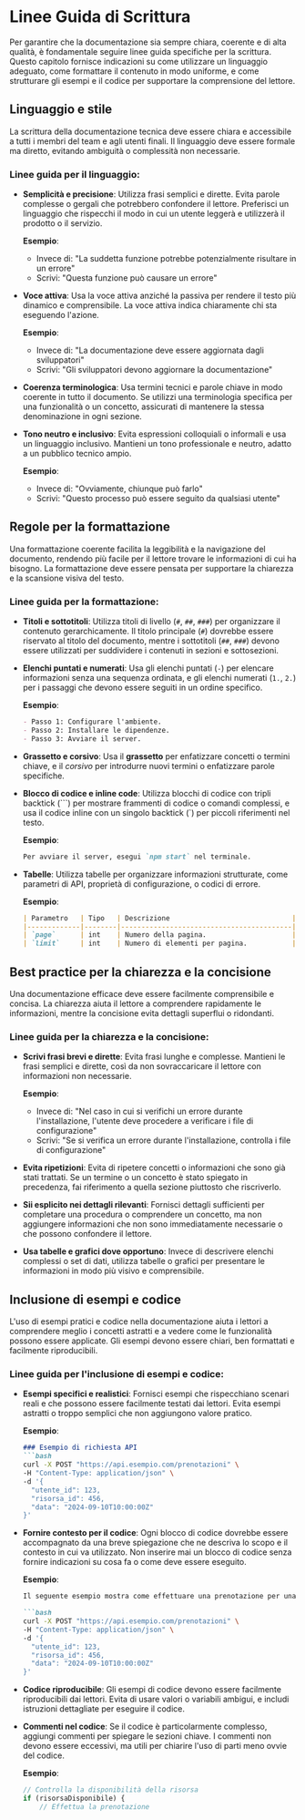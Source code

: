 # Linee Guida di Scrittura

Per garantire che la documentazione sia sempre chiara, coerente e di alta qualità, è fondamentale seguire linee guida specifiche per la scrittura. Questo capitolo fornisce indicazioni su come utilizzare un linguaggio adeguato, come formattare il contenuto in modo uniforme, e come strutturare gli esempi e il codice per supportare la comprensione del lettore.

## Linguaggio e stile

La scrittura della documentazione tecnica deve essere chiara e accessibile a tutti i membri del team e agli utenti finali. Il linguaggio deve essere formale ma diretto, evitando ambiguità o complessità non necessarie.

### Linee guida per il linguaggio:

- **Semplicità e precisione**: Utilizza frasi semplici e dirette. Evita parole complesse o gergali che potrebbero confondere il lettore. Preferisci un linguaggio che rispecchi il modo in cui un utente leggerà e utilizzerà il prodotto o il servizio.

  **Esempio**:

  - Invece di: "La suddetta funzione potrebbe potenzialmente risultare in un errore"
  - Scrivi: "Questa funzione può causare un errore"
- **Voce attiva**: Usa la voce attiva anziché la passiva per rendere il testo più dinamico e comprensibile. La voce attiva indica chiaramente chi sta eseguendo l'azione.

  **Esempio**:

  - Invece di: "La documentazione deve essere aggiornata dagli sviluppatori"
  - Scrivi: "Gli sviluppatori devono aggiornare la documentazione"
- **Coerenza terminologica**: Usa termini tecnici e parole chiave in modo coerente in tutto il documento. Se utilizzi una terminologia specifica per una funzionalità o un concetto, assicurati di mantenere la stessa denominazione in ogni sezione.
- **Tono neutro e inclusivo**: Evita espressioni colloquiali o informali e usa un linguaggio inclusivo. Mantieni un tono professionale e neutro, adatto a un pubblico tecnico ampio.

  **Esempio**:

  - Invece di: "Ovviamente, chiunque può farlo"
  - Scrivi: "Questo processo può essere seguito da qualsiasi utente"

## Regole per la formattazione

Una formattazione coerente facilita la leggibilità e la navigazione del documento, rendendo più facile per il lettore trovare le informazioni di cui ha bisogno. La formattazione deve essere pensata per supportare la chiarezza e la scansione visiva del testo.

### Linee guida per la formattazione:

- **Titoli e sottotitoli**: Utilizza titoli di livello (`#`, `##`, `###`) per organizzare il contenuto gerarchicamente. Il titolo principale (`#`) dovrebbe essere riservato al titolo del documento, mentre i sottotitoli (`##`, `###`) devono essere utilizzati per suddividere i contenuti in sezioni e sottosezioni.
- **Elenchi puntati e numerati**: Usa gli elenchi puntati (`-`) per elencare informazioni senza una sequenza ordinata, e gli elenchi numerati (`1.`, `2.`) per i passaggi che devono essere seguiti in un ordine specifico.

  **Esempio**:

  ```markdown
  - Passo 1: Configurare l'ambiente.
  - Passo 2: Installare le dipendenze.
  - Passo 3: Avviare il server.
  ```
- **Grassetto e corsivo**: Usa il **grassetto** per enfatizzare concetti o termini chiave, e il *corsivo* per introdurre nuovi termini o enfatizzare parole specifiche.
- **Blocco di codice e inline code**: Utilizza blocchi di codice con tripli backtick (\`\`\`) per mostrare frammenti di codice o comandi complessi, e usa il codice inline con un singolo backtick (\`) per piccoli riferimenti nel testo.

  **Esempio**:

  ```markdown
  Per avviare il server, esegui `npm start` nel terminale.
  ```
- **Tabelle**: Utilizza tabelle per organizzare informazioni strutturate, come parametri di API, proprietà di configurazione, o codici di errore.

  **Esempio**:

  ```markdown
  | Parametro   | Tipo   | Descrizione                              |
  |-------------|--------|------------------------------------------|
  | `page`      | int    | Numero della pagina.                     |
  | `limit`     | int    | Numero di elementi per pagina.           |
  ```

## Best practice per la chiarezza e la concisione

Una documentazione efficace deve essere facilmente comprensibile e concisa. La chiarezza aiuta il lettore a comprendere rapidamente le informazioni, mentre la concisione evita dettagli superflui o ridondanti.

### Linee guida per la chiarezza e la concisione:

- **Scrivi frasi brevi e dirette**: Evita frasi lunghe e complesse. Mantieni le frasi semplici e dirette, così da non sovraccaricare il lettore con informazioni non necessarie.

  **Esempio**:

  - Invece di: "Nel caso in cui si verifichi un errore durante l'installazione, l'utente deve procedere a verificare i file di configurazione"
  - Scrivi: "Se si verifica un errore durante l'installazione, controlla i file di configurazione"
- **Evita ripetizioni**: Evita di ripetere concetti o informazioni che sono già stati trattati. Se un termine o un concetto è stato spiegato in precedenza, fai riferimento a quella sezione piuttosto che riscriverlo.
- **Sii esplicito nei dettagli rilevanti**: Fornisci dettagli sufficienti per completare una procedura o comprendere un concetto, ma non aggiungere informazioni che non sono immediatamente necessarie o che possono confondere il lettore.
- **Usa tabelle e grafici dove opportuno**: Invece di descrivere elenchi complessi o set di dati, utilizza tabelle o grafici per presentare le informazioni in modo più visivo e comprensibile.

## Inclusione di esempi e codice

L'uso di esempi pratici e codice nella documentazione aiuta i lettori a comprendere meglio i concetti astratti e a vedere come le funzionalità possono essere applicate. Gli esempi devono essere chiari, ben formattati e facilmente riproducibili.

### Linee guida per l'inclusione di esempi e codice:

- **Esempi specifici e realistici**: Fornisci esempi che rispecchiano scenari reali e che possono essere facilmente testati dai lettori. Evita esempi astratti o troppo semplici che non aggiungono valore pratico.

  **Esempio**:

  ```markdown
  ### Esempio di richiesta API
  ```bash
  curl -X POST "https://api.esempio.com/prenotazioni" \
  -H "Content-Type: application/json" \
  -d '{
    "utente_id": 123,
    "risorsa_id": 456,
    "data": "2024-09-10T10:00:00Z"
  }'
  ```
- **Fornire contesto per il codice**: Ogni blocco di codice dovrebbe essere accompagnato da una breve spiegazione che ne descriva lo scopo e il contesto in cui va utilizzato. Non inserire mai un blocco di codice senza fornire indicazioni su cosa fa o come deve essere eseguito.

  **Esempio**:

  ```markdown
  Il seguente esempio mostra come effettuare una prenotazione per una risorsa utilizzando l'API:

  ```bash
  curl -X POST "https://api.esempio.com/prenotazioni" \
  -H "Content-Type: application/json" \
  -d '{
    "utente_id": 123,
    "risorsa_id": 456,
    "data": "2024-09-10T10:00:00Z"
  }'
  ```
- **Codice riproducibile**: Gli esempi di codice devono essere facilmente riproducibili dai lettori. Evita di usare valori o variabili ambigui, e includi istruzioni dettagliate per eseguire il codice.
- **Commenti nel codice**: Se il codice è particolarmente complesso, aggiungi commenti per spiegare le sezioni chiave. I commenti non devono essere eccessivi, ma utili per chiarire l'uso di parti meno ovvie del codice.

  **Esempio**:

  ```javascript
  // Controlla la disponibilità della risorsa
  if (risorsaDisponibile) {
      // Effettua la prenotazione
  ```
